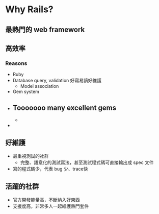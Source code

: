 # Why Rails?

## 最熱門的 web framework

## 高效率

### Reasons
- Ruby
- Database query, validation 好寫易讀好維護
    - Model association
- Gem system
- Tooooooo many excellent gems
    -
    -
-

## 好維護
- 最重視測試的社群
    - 完整、語意化的測試寫法，甚至測試程式碼可直接輸出成 spec 文件
- 寫的程式碼少，代表 bug 少、trace快

## 活躍的社群
- 官方開發能量高，不斷納入好東西
- 支援度高，非常多人一起維護熱門套件
